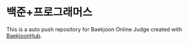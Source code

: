 # 백준+프로그래머스
This is a auto push repository for Baekjoon Online Judge created with [BaekjoonHub](https://github.com/BaekjoonHub/BaekjoonHub).
